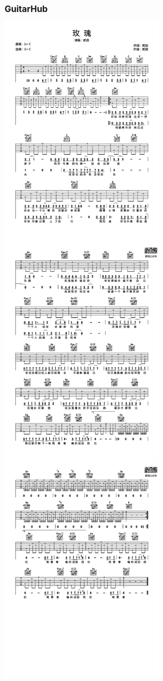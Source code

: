 # GuitarHub

![《玫瑰》吉他谱_贰佰_C调高清弹唱谱_原版编配_0](./《玫瑰》吉他谱_贰佰_C调高清弹唱谱_原版编配_0.jpg)
![《玫瑰》吉他谱_贰佰_C调高清弹唱谱_原版编配_1](./《玫瑰》吉他谱_贰佰_C调高清弹唱谱_原版编配_1.jpg)
![《玫瑰》吉他谱_贰佰_C调高清弹唱谱_原版编配_2](./《玫瑰》吉他谱_贰佰_C调高清弹唱谱_原版编配_2.jpg)
